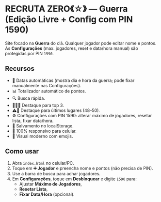 # RECRUTA ZERO《☆》 — Guerra (Edição Livre + Config com PIN 1590)

Site focado na **Guerra** do clã. Qualquer jogador pode editar nome e pontos.
As **Configurações** (max. jogadores, reset e data/hora manual) são protegidas por PIN `1590`.

## Recursos
- 📅 Datas automáticas (mostra dia e hora da guerra; pode fixar manualmente nas Configurações).
- 📊 Totalizador automático de pontos.
- 🔍 Busca rápida.
- 🥇🥈🥉 Destaque para top 3.
- ⚠️🔻 Destaque para últimos lugares (48–50).
- ⚙️ Configurações com PIN 1590: alterar máximo de jogadores, resetar lista, fixar data/hora.
- 💾 Salvamento no localStorage.
- 📱 100% responsivo para celular.
- 🎨 Visual moderno com emojis.

## Como usar
1. Abra `index.html` no celular/PC.
2. Toque em **➕ Jogador** e preencha nome e pontos (não precisa de PIN).
3. Use a barra de busca para achar jogadores.
4. Em **Configurações**, toque em **Desbloquear** e digite `1590` para:
   - Ajustar **Máximo de Jogadores**,
   - **Resetar Lista**,
   - **Fixar Data/Hora** (opcional).
